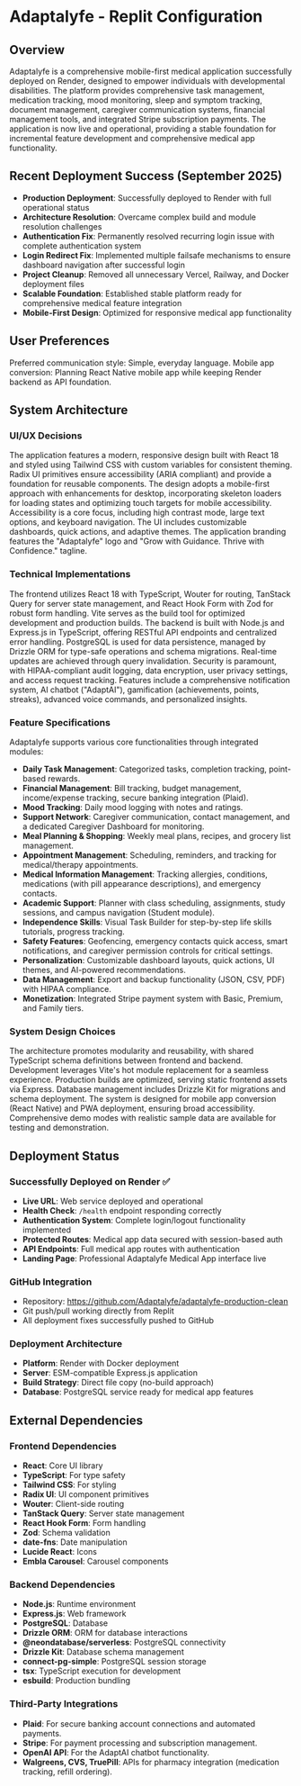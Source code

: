 # Adaptalyfe - Replit Configuration

## Overview
Adaptalyfe is a comprehensive mobile-first medical application successfully deployed on Render, designed to empower individuals with developmental disabilities. The platform provides comprehensive task management, medication tracking, mood monitoring, sleep and symptom tracking, document management, caregiver communication systems, financial management tools, and integrated Stripe subscription payments. The application is now live and operational, providing a stable foundation for incremental feature development and comprehensive medical app functionality.

## Recent Deployment Success (September 2025)
- **Production Deployment**: Successfully deployed to Render with full operational status
- **Architecture Resolution**: Overcame complex build and module resolution challenges
- **Authentication Fix**: Permanently resolved recurring login issue with complete authentication system
- **Login Redirect Fix**: Implemented multiple failsafe mechanisms to ensure dashboard navigation after successful login
- **Project Cleanup**: Removed all unnecessary Vercel, Railway, and Docker deployment files
- **Scalable Foundation**: Established stable platform ready for comprehensive medical feature integration
- **Mobile-First Design**: Optimized for responsive medical app functionality

## User Preferences
Preferred communication style: Simple, everyday language.
Mobile app conversion: Planning React Native mobile app while keeping Render backend as API foundation.

## System Architecture

### UI/UX Decisions
The application features a modern, responsive design built with React 18 and styled using Tailwind CSS with custom variables for consistent theming. Radix UI primitives ensure accessibility (ARIA compliant) and provide a foundation for reusable components. The design adopts a mobile-first approach with enhancements for desktop, incorporating skeleton loaders for loading states and optimizing touch targets for mobile accessibility. Accessibility is a core focus, including high contrast mode, large text options, and keyboard navigation. The UI includes customizable dashboards, quick actions, and adaptive themes. The application branding features the "Adaptalyfe" logo and "Grow with Guidance. Thrive with Confidence." tagline.

### Technical Implementations
The frontend utilizes React 18 with TypeScript, Wouter for routing, TanStack Query for server state management, and React Hook Form with Zod for robust form handling. Vite serves as the build tool for optimized development and production builds. The backend is built with Node.js and Express.js in TypeScript, offering RESTful API endpoints and centralized error handling. PostgreSQL is used for data persistence, managed by Drizzle ORM for type-safe operations and schema migrations. Real-time updates are achieved through query invalidation. Security is paramount, with HIPAA-compliant audit logging, data encryption, user privacy settings, and access request tracking. Features include a comprehensive notification system, AI chatbot ("AdaptAI"), gamification (achievements, points, streaks), advanced voice commands, and personalized insights.

### Feature Specifications
Adaptalyfe supports various core functionalities through integrated modules:
- **Daily Task Management**: Categorized tasks, completion tracking, point-based rewards.
- **Financial Management**: Bill tracking, budget management, income/expense tracking, secure banking integration (Plaid).
- **Mood Tracking**: Daily mood logging with notes and ratings.
- **Support Network**: Caregiver communication, contact management, and a dedicated Caregiver Dashboard for monitoring.
- **Meal Planning & Shopping**: Weekly meal plans, recipes, and grocery list management.
- **Appointment Management**: Scheduling, reminders, and tracking for medical/therapy appointments.
- **Medical Information Management**: Tracking allergies, conditions, medications (with pill appearance descriptions), and emergency contacts.
- **Academic Support**: Planner with class scheduling, assignments, study sessions, and campus navigation (Student module).
- **Independence Skills**: Visual Task Builder for step-by-step life skills tutorials, progress tracking.
- **Safety Features**: Geofencing, emergency contacts quick access, smart notifications, and caregiver permission controls for critical settings.
- **Personalization**: Customizable dashboard layouts, quick actions, UI themes, and AI-powered recommendations.
- **Data Management**: Export and backup functionality (JSON, CSV, PDF) with HIPAA compliance.
- **Monetization**: Integrated Stripe payment system with Basic, Premium, and Family tiers.

### System Design Choices
The architecture promotes modularity and reusability, with shared TypeScript schema definitions between frontend and backend. Development leverages Vite's hot module replacement for a seamless experience. Production builds are optimized, serving static frontend assets via Express. Database management includes Drizzle Kit for migrations and schema deployment. The system is designed for mobile app conversion (React Native) and PWA deployment, ensuring broad accessibility. Comprehensive demo modes with realistic sample data are available for testing and demonstration.

## Deployment Status

### Successfully Deployed on Render ✅
- **Live URL**: Web service deployed and operational
- **Health Check**: `/health` endpoint responding correctly
- **Authentication System**: Complete login/logout functionality implemented
- **Protected Routes**: Medical app data secured with session-based auth
- **API Endpoints**: Full medical app routes with authentication
- **Landing Page**: Professional Adaptalyfe Medical App interface live

### GitHub Integration
- Repository: https://github.com/Adaptalyfe/adaptalyfe-production-clean
- Git push/pull working directly from Replit
- All deployment fixes successfully pushed to GitHub

### Deployment Architecture
- **Platform**: Render with Docker deployment
- **Server**: ESM-compatible Express.js application
- **Build Strategy**: Direct file copy (no-build approach)
- **Database**: PostgreSQL service ready for medical app features

## External Dependencies

### Frontend Dependencies
- **React**: Core UI library
- **TypeScript**: For type safety
- **Tailwind CSS**: For styling
- **Radix UI**: UI component primitives
- **Wouter**: Client-side routing
- **TanStack Query**: Server state management
- **React Hook Form**: Form handling
- **Zod**: Schema validation
- **date-fns**: Date manipulation
- **Lucide React**: Icons
- **Embla Carousel**: Carousel components

### Backend Dependencies
- **Node.js**: Runtime environment
- **Express.js**: Web framework
- **PostgreSQL**: Database
- **Drizzle ORM**: ORM for database interactions
- **@neondatabase/serverless**: PostgreSQL connectivity
- **Drizzle Kit**: Database schema management
- **connect-pg-simple**: PostgreSQL session storage
- **tsx**: TypeScript execution for development
- **esbuild**: Production bundling

### Third-Party Integrations
- **Plaid**: For secure banking account connections and automated payments.
- **Stripe**: For payment processing and subscription management.
- **OpenAI API**: For the AdaptAI chatbot functionality.
- **Walgreens, CVS, TruePill**: APIs for pharmacy integration (medication tracking, refill ordering).